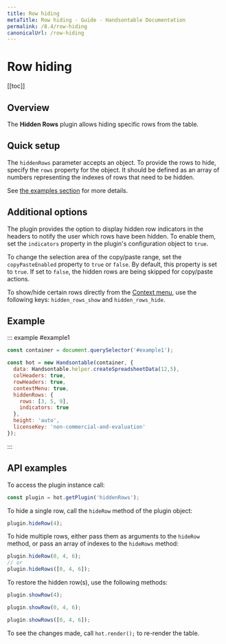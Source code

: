 ```yaml
---
title: Row hiding
metaTitle: Row hiding - Guide - Handsontable Documentation
permalink: /8.4/row-hiding
canonicalUrl: /row-hiding
---
```


# Row hiding

[[toc]]

## Overview

The **Hidden Rows** plugin allows hiding specific rows from the table.

## Quick setup

The `hiddenRows` parameter accepts an object. To provide the rows to hide, specify the `rows` property for the object. It should be defined as an array of numbers representing the indexes of rows that need to be hidden.

See [the examples section](#example) for more details.

## Additional options

The plugin provides the option to display hidden row indicators in the headers to notify the user which rows have been hidden. To enable them, set the `indicators` property in the plugin's configuration object to `true`.

To change the selection area of the copy/paste range, set the `copyPasteEnabled` property to `true` or `false`. By default, this property is set to `true`. If set to `false`, the hidden rows are being skipped for copy/paste actions.

To show/hide certain rows directly from the [Context menu](@/guides/accessories-and-menus/context-menu.md), use the following keys: `hidden_rows_show` and `hidden_rows_hide`.

## Example

::: example #example1
```js
const container = document.querySelector('#example1');

const hot = new Handsontable(container, {
  data: Handsontable.helper.createSpreadsheetData(12,5),
  colHeaders: true,
  rowHeaders: true,
  contextMenu: true,
  hiddenRows: {
    rows: [3, 5, 9],
    indicators: true
  },
  height: 'auto',
  licenseKey: 'non-commercial-and-evaluation'
});
```
:::

## API examples

To access the plugin instance call:

```js
const plugin = hot.getPlugin('hiddenRows');
```

To hide a single row, call the `hideRow` method of the plugin object:

```js
plugin.hideRow(4);
```

To hide multiple rows, either pass them as arguments to the `hideRow` method, or pass an array of indexes to the `hideRows` method:

```js
plugin.hideRow(0, 4, 6);
// or
plugin.hideRows([0, 4, 6]);
```

To restore the hidden row(s), use the following methods:

```js
plugin.showRow(4);
```
```js
plugin.showRow(0, 4, 6);
```
```js
plugin.showRows([0, 4, 6]);
```

To see the changes made, call `hot.render();` to re-render the table.
